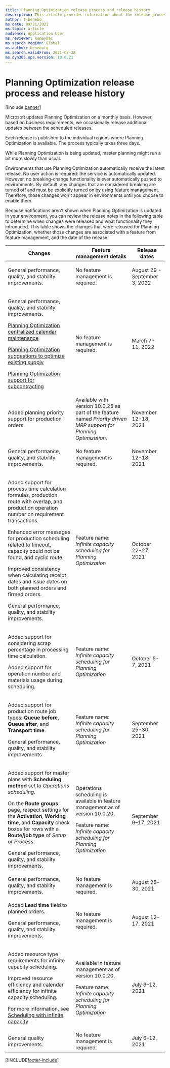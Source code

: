 ```yaml
---
title: Planning Optimization release process and release history
description: This article provides information about the release process and release history for Planning Optimization.
author: t-benebo
ms.date: 09/21/2021
ms.topic: article
audience: Application User
ms.reviewer: kamaybac
ms.search.region: Global
ms.author: benebotg
ms.search.validFrom: 2021-07-28
ms.dyn365.ops.version: 10.0.21
---
```


# Planning Optimization release process and release history

[!include [banner](../../includes/banner.md)]

Microsoft updates Planning Optimization on a monthly basis. However, based on business requirements, we occasionally release additional updates between the scheduled releases.

Each release is published to the individual regions where Planning Optimization is available. The process typically takes three days.

While Planning Optimization is being updated, master planning might run a bit more slowly than usual.

Environments that use Planning Optimization automatically receive the latest release. No user action is required: the service is automatically updated. However, no breaking-change functionality is ever automatically pushed to environments. By default, any changes that are considered breaking are turned off and must be explicitly turned on by using [feature management](../../../fin-ops-core/fin-ops/get-started/feature-management/feature-management-overview.md). Therefore, those changes won't appear in environments until you choose to enable them.

Because notifications aren't shown when Planning Optimization is updated in your environment, you can review the release notes in the following table to determine when changes were released and what functionality they introduced. This table shows the changes that were released for Planning Optimization, whether those changes are associated with a feature from feature management, and the date of the release.

| Changes | Feature management details | Release dates |
|---|---|---|
| <p>General performance, quality, and stability improvements. | No feature management is required. | August 29 - September 3, 2022 |
| <p>General performance, quality, and stability improvements.<p>[Planning Optimization centralized calendar maintenance](../supply-chain-calendars-master-planning.md)<p>[Planning Optimization suggestions to optimize existing supply](../action-messages.md)<p>[Planning Optimization support for subcontracting](../../production-control/manage-subcontract-work-production.md) | No feature management is required. | March 7-11, 2022 |
| <p>Added planning priority support for production orders. | Available with version 10.0.25 as part of the feature named *Priority driven MRP support for Planning Optimization*. | November 12-18, 2021 |
| <p>General performance, quality, and stability improvements. | No feature management is required. | November 12-18, 2021 |
| <p>Added support for process time calculation formulas, production route with overlap, and production operation number on requirement transactions.</p><p>Enhanced error messages for production scheduling related to timeout, capacity could not be found, and cyclic route.</p><p>Improved consistency when calculating receipt dates and issue dates on both planned orders and firmed orders.</p><p>General performance, quality, and stability improvements. | Feature name: *Infinite capacity scheduling for Planning Optimization* | October 22-27, 2021 |
| <p>Added support for considering scrap percentage in processing time calculation.</p><p>Added support for operation number and materials usage during scheduling. | Feature name: *Infinite capacity scheduling for Planning Optimization* | October 5-7, 2021 |
| <p>Added support for production route job types: **Queue before**, **Queue after**, and **Transport time**.</p><p>General performance, quality, and stability improvements. | Feature name: *Infinite capacity scheduling for Planning Optimization* | September 25-30, 2021 |
| <p>Added support for master plans with **Scheduling method** set to *Operations scheduling*.</p><p>On the **Route groups** page, respect settings for the **Activation**, **Working time**, and **Capacity** check boxes for rows with a **Route/job type** of *Setup* or *Process*. </p><p>General performance, quality, and stability improvements. | <p>Operations scheduling is available in feature management as of version 10.0.20.</p><p>Feature name: *Infinite capacity scheduling for Planning Optimization*</p>  | September  9–17, 2021 |
| General performance, quality, and stability improvements. | No feature management is required. | August 25–30, 2021 |
| <p>Added **Lead time** field to planned orders.</p><p>General performance, quality, and stability improvements.</p> | No feature management is required. | August 12–17, 2021 |
| <p>Added resource type requirements for infinite capacity scheduling.</p><p>Improved resource efficiency and calendar efficiency for infinite capacity scheduling.</p><p>For more information, see [Scheduling with infinite capacity](infinite-capacity-planning.md). | <p>Available in feature management as of version 10.0.20.</p><p>Feature name: *Infinite capacity scheduling for Planning Optimization*</p> | July 6–12, 2021 |
| General quality improvements. | No feature management is required. | July 6–12, 2021 |

[!INCLUDE[footer-include](../../../includes/footer-banner.md)]
